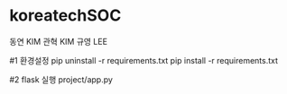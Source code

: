 # koreatechSOC
동연 KIM
관혁 KIM
규영 LEE

#1 환경설정
pip uninstall -r requirements.txt
pip install -r requirements.txt

#2 flask 실행
project/app.py
